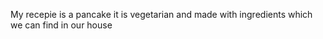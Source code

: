 My recepie is a pancake
it is vegetarian and made
with ingredients which we can find in our house



